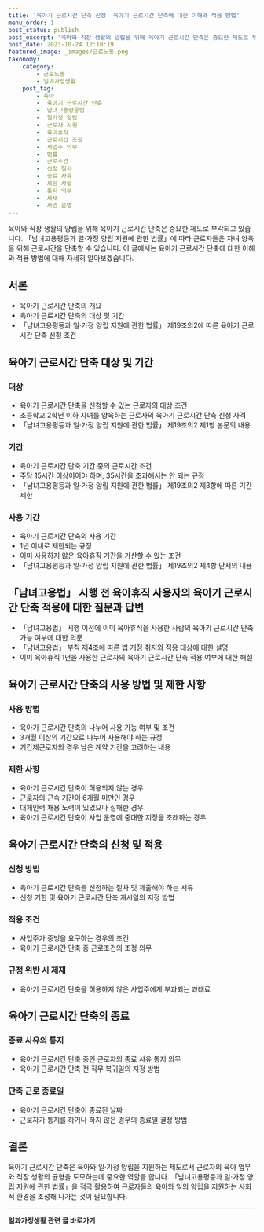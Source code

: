 ```yaml
---
title: '육아기 근로시간 단축 신청  육아기 근로시간 단축에 대한 이해와 적용 방법'
menu_order: 1
post_status: publish
post_excerpt: '육아와 직장 생활의 양립을 위해 육아기 근로시간 단축은 중요한 제도로 부각되고 있습니다.  남녀고용평등과 일 가정 양립 지원에 관한 법률 에 따라 근로자들은 자녀 양육을 위해 근로시간을 단축할 수 있습니다. 이 글에서는 육아기 근로시간 단축에 대한 이해와 적용 방법에 대해 자세히 알아보겠습니다.'
post_date: 2023-10-24 12:10:19
featured_image: _images/근로노동.png
taxonomy:
    category:
        - 근로노동
        - 일과가정생활
    post_tag:
        - 육아
        -  육아기 근로시간 단축
        -  남녀고용평등법
        -  일가정 양립
        -  근로자 지원
        -  육아휴직
        -  근로시간 조정
        -  사업주 의무
        -  법률
        -  근로조건
        -  신청 절차
        -  종료 사유
        -  제한 사항
        -  통지 의무
        -  제재
        -  사업 운영
---
```



육아와 직장 생활의 양립을 위해 육아기 근로시간 단축은 중요한 제도로 부각되고 있습니다. 「남녀고용평등과 일·가정 양립 지원에 관한 법률」에 따라 근로자들은 자녀 양육을 위해 근로시간을 단축할 수 있습니다. 이 글에서는 육아기 근로시간 단축에 대한 이해와 적용 방법에 대해 자세히 알아보겠습니다.

## 서론

- 육아기 근로시간 단축의 개요
- 육아기 근로시간 단축의 대상 및 기간
- 「남녀고용평등과 일·가정 양립 지원에 관한 법률」 제19조의2에 따른 육아기 근로시간 단축 신청 조건

## 육아기 근로시간 단축 대상 및 기간

### 대상

- 육아기 근로시간 단축을 신청할 수 있는 근로자의 대상 조건
- 초등학교 2학년 이하 자녀를 양육하는 근로자의 육아기 근로시간 단축 신청 자격
- 「남녀고용평등과 일·가정 양립 지원에 관한 법률」 제19조의2 제1항 본문의 내용

### 기간

- 육아기 근로시간 단축 기간 중의 근로시간 조건
- 주당 15시간 이상이어야 하며, 35시간을 초과해서는 안 되는 규정
- 「남녀고용평등과 일·가정 양립 지원에 관한 법률」 제19조의2 제3항에 따른 기간 제한

### 사용 기간

- 육아기 근로시간 단축의 사용 기간
- 1년 이내로 제한되는 규정
- 이미 사용하지 않은 육아휴직 기간을 가산할 수 있는 조건
- 「남녀고용평등과 일·가정 양립 지원에 관한 법률」 제19조의2 제4항 단서의 내용

## 「남녀고용법」 시행 전 육아휴직 사용자의 육아기 근로시간 단축 적용에 대한 질문과 답변

- 「남녀고용법」 시행 이전에 이미 육아휴직을 사용한 사람의 육아기 근로시간 단축 가능 여부에 대한 의문
- 「남녀고용법」 부칙 제4조에 따른 법 개정 취지와 적용 대상에 대한 설명
- 이미 육아휴직 1년을 사용한 근로자의 육아기 근로시간 단축 적용 여부에 대한 해설

## 육아기 근로시간 단축의 사용 방법 및 제한 사항

### 사용 방법

- 육아기 근로시간 단축의 나누어 사용 가능 여부 및 조건
- 3개월 이상의 기간으로 나누어 사용해야 하는 규정
- 기간제근로자의 경우 남은 계약 기간을 고려하는 내용

### 제한 사항

- 육아기 근로시간 단축이 허용되지 않는 경우
- 근로자의 근속 기간이 6개월 미만인 경우
- 대체인력 채용 노력이 있었으나 실패한 경우
- 육아기 근로시간 단축이 사업 운영에 중대한 지장을 초래하는 경우

## 육아기 근로시간 단축의 신청 및 적용

### 신청 방법

- 육아기 근로시간 단축을 신청하는 절차 및 제출해야 하는 서류
- 신청 기한 및 육아기 근로시간 단축 개시일의 지정 방법

### 적용 조건

- 사업주가 증빙을 요구하는 경우의 조건
- 육아기 근로시간 단축 중 근로조건의 조정 의무

### 규정 위반 시 제재

- 육아기 근로시간 단축을 허용하지 않은 사업주에게 부과되는 과태료

## 육아기 근로시간 단축의 종료

### 종료 사유의 통지

- 육아기 근로시간 단축 중인 근로자의 종료 사유 통지 의무
- 육아기 근로시간 단축 전 직무 복귀일의 지정 방법

### 단축 근로 종료일

- 육아기 근로시간 단축이 종료된 날짜
- 근로자가 통지를 하거나 하지 않은 경우의 종료일 결정 방법

## 결론

육아기 근로시간 단축은 육아와 일·가정 양립을 지원하는 제도로서 근로자의 육아 업무와 직장 생활의 균형을 도모하는데 중요한 역할을 합니다. 「남녀고용평등과 일·가정 양립 지원에 관한 법률」을 적극 활용하여 근로자들의 육아와 일의 양립을 지원하는 사회적 환경을 조성해 나가는 것이 필요합니다.
<!-- wp:separator -->
<hr class="wp-block-separator has-alpha-channel-opacity"/>
<!-- /wp:separator -->

<!-- wp:group {"backgroundColor":"base","layout":{"type":"constrained"}} -->
<div class="wp-block-group has-base-background-color has-background"><!-- wp:paragraph {"align":"center","fontSize":"medium"} -->
<p class="has-text-align-center has-large-font-size"><strong>일과가정생활 관련 글 바로가기</strong></p>
<!-- /wp:paragraph -->


<!-- wp:latest-posts {"categories":[{"id":10918,"count":19,"description":"","link":"https://uknowlaw.com/category/%ec%9d%bc%ea%b3%bc%ea%b0%80%ec%a0%95%ec%83%9d%ed%99%9c/","name":"일과가정생활","slug":"일과가정생활","taxonomy":"category","parent":0,"meta":[],"_links":{"self":[{"href":"https://uknowlaw.com/wp-json/wp/v2/categories/10918"}],"collection":[{"href":"https://uknowlaw.com/wp-json/wp/v2/categories"}],"about":[{"href":"https://uknowlaw.com/wp-json/wp/v2/taxonomies/category"}],"wp:post_type":[{"href":"https://uknowlaw.com/wp-json/wp/v2/posts?categories=10918"}],"curies":[{"name":"wp","href":"https://api.w.org/{rel}","templated":true}]}}],"postsToShow":100,"excerptLength":28,"postLayout":"grid","columns":2,"featuredImageAlign":"left","featuredImageSizeSlug":"large","fontSize":18px} /--></div>
<!-- /wp:group -->